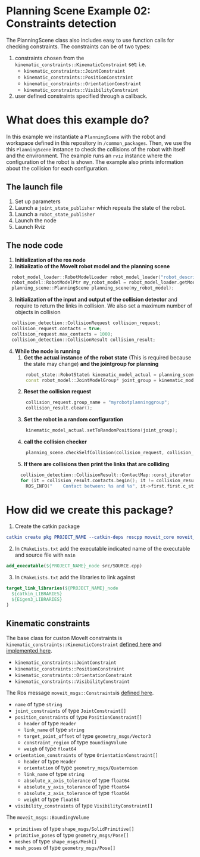 # Planning Scene Example 02: Constraints detection

The PlanningScene class also includes easy to use function calls for checking constraints.
The constraints can be of two types:
1. constraints chosen from the `kinematic_constraints::KinematicConstraint` set: i.e. 
    - `kinematic_constraints::JointConstraint`
    - `kinematic_constraints::PositionConstraint`
    - `kinematic_constraints::OrientationConstraint`
    - `kinematic_constraints::VisibilityConstraint`
2. user defined constraints specified through a callback.
# What does this example do?
In this example we instantiate a `PlanningScene` with the robot and workspace defined in this repository in `/common_packages`.
Then, we use the this `PlanningScene` instance to check the collisions of the robot with itself and the environment.
The example runs an `rviz` instance where the configuration of the robot is shown.
The example also prints information about the collision for each configuration.

## The launch file

1. Set up parameters
2. Launch a `joint_state_publisher` which repeats the state of the robot.
3. Launch a `robot_state_publisher`
4. Launch the node
5. Launch Rviz

## The node code
1. **Initialization of the ros node**
2. **Initializatio of the MoveIt robot model and the planning scene**
```C++
  robot_model_loader::RobotModelLoader robot_model_loader("robot_description");
  robot_model::RobotModelPtr my_robot_model = robot_model_loader.getModel();
  planning_scene::PlanningScene planning_scene(my_robot_model);
```
3. **Initialization of the input and output of the collision detector** and require to return the links in collision. We also set a maximum number of objects in collision
```C++
  collision_detection::CollisionRequest collision_request;
  collision_request.contacts = true;
  collision_request.max_contacts = 1000;
  collision_detection::CollisionResult collision_result;
```
4. **While the node is running**
    1. **Get the actual instance of the robot state** (This is required because the state may change) **and the jointgroup for planning**
    ```C++
        robot_state::RobotState& kinematic_model_actual = planning_scene.getCurrentStateNonConst();
        const robot_model::JointModelGroup* joint_group = kinematic_model_actual.getJointModelGroup("myrobotplanninggroup");
    ```
    2. **Reset the collision request**
    ```C++
        collision_request.group_name = "myrobotplanninggroup";
        collision_result.clear();
    ```
    3. **Set the robot in a random configuration**
    ```C++
        kinematic_model_actual.setToRandomPositions(joint_group);
    ```
    4. **call the collision checker**
    ```C++
        planning_scene.checkSelfCollision(collision_request, collision_result);
    ```
    5. **If there are collisions then print the links that are colliding**
    ```C++
      collision_detection::CollisionResult::ContactMap::const_iterator it;
      for (it = collision_result.contacts.begin(); it != collision_result.contacts.end(); ++it)
        ROS_INFO("    Contact between: %s and %s", it->first.first.c_str(), it->first.second.c_str());
    ```
# How did we create this package?

1. Create the catkin package
```CMake
catkin create pkg PROJECT_NAME --catkin-deps roscpp moveit_core moveit_ros_planning_interface --system-deps Eigen3
```

2. In `CMakeLists.txt` add the executable indicated name of the executable and source file with `main`
```CMake
add_executable(${PROJECT_NAME}_node src/SOURCE.cpp)
```
3. In `CMakeLists.txt` add the libraries to link against
```CMake
target_link_libraries(${PROJECT_NAME}_node
  ${catkin_LIBRARIES}
  ${Eigen3_LIBRARIES}
)
```

## Kinematic constraints

The base class for custon MoveIt constraints is `kinematic_constraints::KinematicConstraint` [defined here](https://github.com/ros-planning/moveit/blob/ff552bf861609f99ca97a7e173fcbeb0c03e9f45/moveit_core/kinematic_constraints/include/moveit/kinematic_constraints/kinematic_constraint.h#L78) and [implemented here](https://github.com/ros-planning/moveit/blob/ff552bf861609f99ca97a7e173fcbeb0c03e9f45/moveit_core/kinematic_constraints/src/kinematic_constraint.cpp#L61).
- `kinematic_constraints::JointConstraint`
- `kinematic_constraints::PositionConstraint`
- `kinematic_constraints::OrientationConstraint`
- `kinematic_constraints::VisibilityConstraint`


The Ros message `moveit_msgs::Constraints`is [defined here](https://github.com/ros-planning/moveit_msgs/blob/melodic-devel/msg/Constraints.msg).
- `name` of type `string` 
- `joint_constraints` of type `JointConstraint[]` 
- `position_constraints` of type `PositionConstraint[]` 
    - `header` of type `Header`
    - `link_name` of type `string`
    - `target_point_offset` of type `geometry_msgs/Vector3`
    - `constraint_region` of type `BoundingVolume`
    - `weigh` of type `float64`
- `orientation_constraints` of type `OrientationConstraint[]` 
    - `header` of type `Header`
    - `orientation` of type `geometry_msgs/Quaternion`
    - `link_name` of type `string`
    - `absolute_x_axis_tolerance` of type `float64`
    - `absolute_y_axis_tolerance` of type `float64`
    - `absolute_z_axis_tolerance` of type `float64`
    - `weight` of type `float64`
- `visibility_constraints` of type `VisibilityConstraint[]`

The `moveit_msgs::BoundingVolume`
- `primitives` of type `shape_msgs/SolidPrimitive[]`
- `primitive_poses` of type `geometry_msgs/Pose[]`
- `meshes` of type `shape_msgs/Mesh[]`
- `mesh_poses` of type `geometry_msgs/Pose[]`
